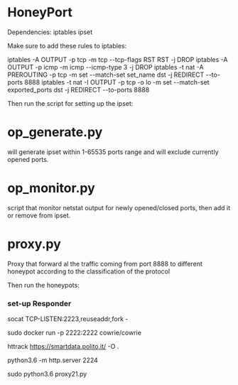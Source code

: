 # HoneyPort

Dependencies: 
  iptables
  ipset

Make sure to add these rules to iptables:

iptables -A OUTPUT -p tcp -m tcp --tcp-flags RST RST -j DROP
iptables -A OUTPUT -p icmp -m icmp --icmp-type 3 -j DROP
iptables -t nat -A PREROUTING -p tcp -m set --match-set set_name dst -j REDIRECT --to-ports 8888
iptables -t nat -I OUTPUT -p tcp -o lo -m set --match-set exported_ports dst -j REDIRECT --to-ports 8888

Then run the script for setting up the ipset:

# op_generate.py
will generate ipset within 1-65535 ports range and will exclude currently opened ports.

# op_monitor.py
script that monitor netstat output for newly opened/closed ports, then add it or remove from ipset.

# proxy.py
Proxy that forward al the traffic coming from port 8888 to different honeypot according to the classification of the protocol

Then run the honeypots:

### set-up Responder ###

socat TCP-LISTEN:2223,reuseaddr,fork -

sudo docker run -p 2222:2222 cowrie/cowrie

httrack https://smartdata.polito.it/ -O .

python3.6 -m http.server 2224 

sudo python3.6 proxy21.py
